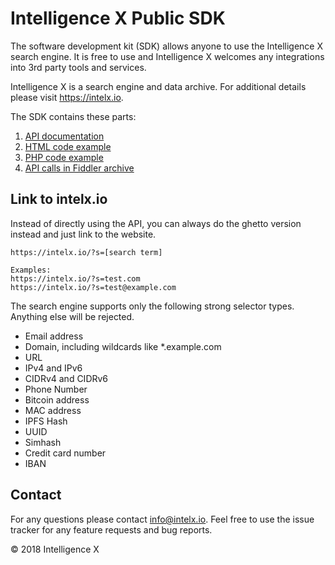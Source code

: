 # Intelligence X Public SDK

The software development kit (SDK) allows anyone to use the Intelligence X search engine. It is free to use and Intelligence X welcomes any integrations into 3rd party tools and services.

Intelligence X is a search engine and data archive. For additional details please visit <https://intelx.io>.

The SDK contains these parts:

1. [API documentation](Intelligence%20X%20Public%20API.pdf)
2. [HTML code example](HTML/search.html)
3. [PHP code example](PHP/index.php)
4. [API calls in Fiddler archive](Public%20API%20Examples%20Fiddler.saz)

## Link to intelx.io

Instead of directly using the API, you can always do the ghetto version instead and just link to the website.

```
https://intelx.io/?s=[search term]

Examples:
https://intelx.io/?s=test.com
https://intelx.io/?s=test@example.com
```

The search engine supports only the following strong selector types. Anything else will be rejected.

* Email address
* Domain, including wildcards like *.example.com
* URL
* IPv4 and IPv6
* CIDRv4 and CIDRv6
* Phone Number
* Bitcoin address
* MAC address
* IPFS Hash
* UUID
* Simhash
* Credit card number
* IBAN

## Contact

For any questions please contact <info@intelx.io>. Feel free to use the issue tracker for any feature requests and bug reports.

&copy; 2018 Intelligence X
